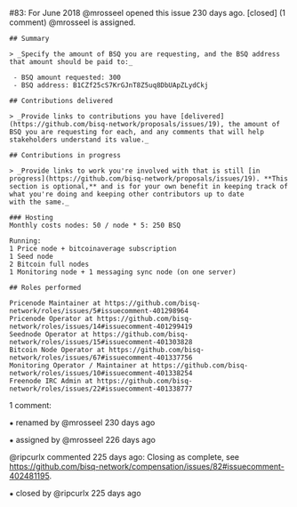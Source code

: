 #83: For June 2018
@mrosseel opened this issue 230 days ago.  [closed] (1 comment)
@mrosseel is assigned. 

    ## Summary
    
    > _Specify the amount of BSQ you are requesting, and the BSQ address that amount should be paid to:_
    
     - BSQ amount requested: 300
     - BSQ address: B1CZf25cS7KrGJnT8Z5uq8DbUApZLydCkj
    
    ## Contributions delivered
    
    > _Provide links to contributions you have [delivered](https://github.com/bisq-network/proposals/issues/19), the amount of BSQ you are requesting for each, and any comments that will help stakeholders understand its value._
    
    ## Contributions in progress
    
    > _Provide links to work you're involved with that is still [in progress](https://github.com/bisq-network/proposals/issues/19). **This section is optional,** and is for your own benefit in keeping track of what you're doing and keeping other contributors up to date 
    with the same._
    
    ### Hosting
    Monthly costs nodes: 50 / node * 5: 250 BSQ
    
    Running:
    1 Price node + bitcoinaverage subscription
    1 Seed node
    2 Bitcoin full nodes
    1 Monitoring node + 1 messaging sync node (on one server)
    
    ## Roles performed
    
    Pricenode Maintainer at https://github.com/bisq-network/roles/issues/5#issuecomment-401298964
    Pricenode Operator at https://github.com/bisq-network/roles/issues/14#issuecomment-401299419
    Seednode Operator at https://github.com/bisq-network/roles/issues/15#issuecomment-401303828
    Bitcoin Node Operator at https://github.com/bisq-network/roles/issues/67#issuecomment-401337756
    Monitoring Operator / Maintainer at https://github.com/bisq-network/roles/issues/10#issuecomment-401338254
    Freenode IRC Admin at https://github.com/bisq-network/roles/issues/22#issuecomment-401338777


1 comment:

⁕ renamed by @mrosseel 230 days ago

⁕ assigned by @mrosseel 226 days ago

@ripcurlx commented 225 days ago:
    Closing as complete, see https://github.com/bisq-network/compensation/issues/82#issuecomment-402481195.


⁕ closed by @ripcurlx 225 days ago

